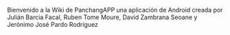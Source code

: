 Bienvenido a la Wiki de PanchangAPP una aplicación de Android creada por Julián Barcia Facal, Ruben Tome Moure, David Zambrana Seoane y Jerónimo José Pardo Rodríguez

